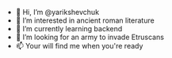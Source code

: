 - 👋 Hi, I’m @yarikshevchuk
- 👀 I’m interested in ancient roman literature
- 🌱 I’m currently learning backend
- 💞️ I’m looking for an army to invade Etruscans 
- 📫 Your will find me when you're ready

<!---
yarikshevchuk/yarikshevchuk is a ✨ special ✨ repository because its `README.md` (this file) appears on your GitHub profile.
You can click the Preview link to take a look at your changes.
--->
